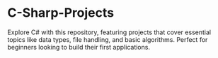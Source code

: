 # C-Sharp-Projects
Explore C# with this repository, featuring projects that cover essential topics like data types, file handling, and basic algorithms. Perfect for beginners looking to build their first applications.
